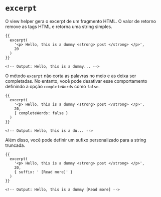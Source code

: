 # `excerpt`

O view helper gera o excerpt de um fragmento HTML. O valor de retorno remove as tags HTML e retorna uma string simples.

```edge
{{
  excerpt(
    '<p> Hello, this is a dummy <strong> post </strong> </p>',
    20
  )
}}

<!-- Output: Hello, this is a dummy... -->
```

O método `excerpt` não corta as palavras no meio e as deixa ser completadas. No entanto, você pode desativar esse comportamento definindo a opção `completeWords` como `false`.

```edge {5,9}
{{
  excerpt(
    '<p> Hello, this is a dummy <strong> post </strong> </p>',
    20,
    { completeWords: false }
  )
}}

<!-- Output: Hello, this is a du... -->
```

Além disso, você pode definir um sufixo personalizado para a string truncada.

```edge
{{
  excerpt(
    '<p> Hello, this is a dummy <strong> post </strong> </p>',
    20,
    { suffix: ' [Read more]' }
  )
}}

<!-- Output: Hello, this is a dummy [Read more] -->
```
